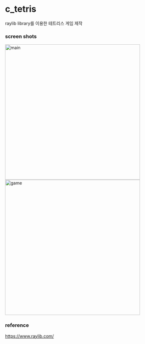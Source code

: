 # c_tetris

raylib library를 이용한 테트리스 게임 제작

### screen shots

<img width="440" alt="main" src="https://user-images.githubusercontent.com/36218264/215457095-cea1d7e2-04ac-48f1-bec2-0b65882a6471.png">
<img width="440" alt="game" src="https://user-images.githubusercontent.com/36218264/215457112-5135a34d-5584-462a-a8af-804defa3756d.png">

### reference

https://www.raylib.com/
